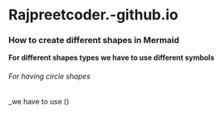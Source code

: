 # Rajpreetcoder.-github.io

### How to create different shapes in Mermaid 

**For different shapes types we have to use different symbols**

###### For having circle shapes
_we have to use () 
